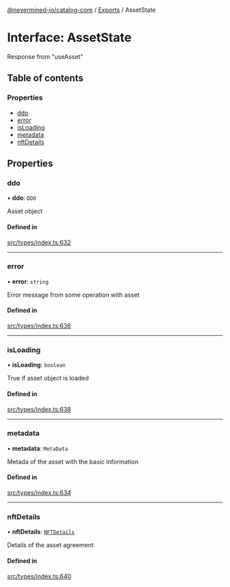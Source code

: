 [@nevermined-io/catalog-core](../README.md) / [Exports](../modules.md) / AssetState

# Interface: AssetState

Response from "useAsset"

## Table of contents

### Properties

- [ddo](AssetState.md#ddo)
- [error](AssetState.md#error)
- [isLoading](AssetState.md#isloading)
- [metadata](AssetState.md#metadata)
- [nftDetails](AssetState.md#nftdetails)

## Properties

### ddo

• **ddo**: `DDO`

Asset object

#### Defined in

[src/types/index.ts:632](https://github.com/nevermined-io/components-catalog/blob/0f2a278/lib/src/types/index.ts#L632)

___

### error

• **error**: `string`

Error message from some operation with asset

#### Defined in

[src/types/index.ts:636](https://github.com/nevermined-io/components-catalog/blob/0f2a278/lib/src/types/index.ts#L636)

___

### isLoading

• **isLoading**: `boolean`

True if asset object is loaded

#### Defined in

[src/types/index.ts:638](https://github.com/nevermined-io/components-catalog/blob/0f2a278/lib/src/types/index.ts#L638)

___

### metadata

• **metadata**: `MetaData`

Metada of the asset with the basic information

#### Defined in

[src/types/index.ts:634](https://github.com/nevermined-io/components-catalog/blob/0f2a278/lib/src/types/index.ts#L634)

___

### nftDetails

• **nftDetails**: [`NFTDetails`](NFTDetails.md)

Details of the asset agreement

#### Defined in

[src/types/index.ts:640](https://github.com/nevermined-io/components-catalog/blob/0f2a278/lib/src/types/index.ts#L640)
